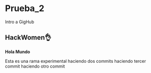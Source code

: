 # Prueba_2
Intro a GigHub

## HackWomen👌
**Hola Mundo**

Esta es una rama experimental 
haciendo dos commits 
haciendo tercer commit 
haciendo otro commit 
